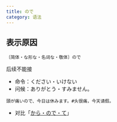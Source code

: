 ```yaml
---
title: ので
category: 语法
---
```


## 表示原因

`〔简体・な形な・名词な・敬体〕ので`

后续不能接

- 命令：ください・いけない
- 问候：ありがとう・すみません。

```example
頭が痛いので、今日は休みます。#头很痛，今天请假。
```

- 对比「[から・ので・て](kara-node-te)」
